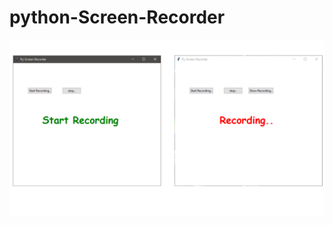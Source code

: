 # python-Screen-Recorder
<img src="https://raw.githubusercontent.com/Rohitw3code/python-Screen-Recorder/master/photo.png" />
